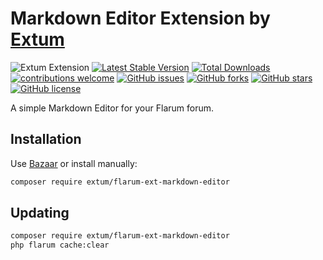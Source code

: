 # Markdown Editor Extension by [Extum](https://github.com/Extum) 
![Extum Extension](https://img.shields.io/badge/Extum-Extension-orange.svg)
[![Latest Stable Version](https://img.shields.io/packagist/v/Extum/flarum-ext-markdown-editor.svg)](https://packagist.org/packages/Extum/flarum-ext-markdown-editor)
[![Total Downloads](https://img.shields.io/packagist/dt/Extum/flarum-ext-markdown-editor.svg)](https://packagist.org/packages/Extum/flarum-ext-markdown-editor)
[![contributions welcome](https://img.shields.io/badge/contributions-welcome-brightgreen.svg?style=flat)](https://github.com/Extum/flarum-ext-markdown-editor/issues) 
[![GitHub issues](https://img.shields.io/github/issues/Extum/flarum-ext-markdown-editor.svg)](https://github.com/Extum/flarum-ext-markdown-editor/issues)
[![GitHub forks](https://img.shields.io/github/forks/Extum/flarum-ext-markdown-editor.svg)](https://github.com/Extum/flarum-ext-markdown-editor/network)
[![GitHub stars](https://img.shields.io/github/stars/Extum/flarum-ext-markdown-editor.svg)](https://github.com/Extum/flarum-ext-markdown-editor/stargazers)
[![GitHub license](https://img.shields.io/badge/license-MIT-blue.svg)](https://raw.githubusercontent.com/Extum/flarum-ext-markdown-editor/master/LICENSE)

A simple Markdown Editor for your Flarum forum.

## Installation

Use [Bazaar](https://discuss.flarum.org/d/5151-flagrow-bazaar-the-extension-marketplace) or install manually:

```bash
composer require extum/flarum-ext-markdown-editor
```

## Updating

```bash
composer require extum/flarum-ext-markdown-editor
php flarum cache:clear
```

